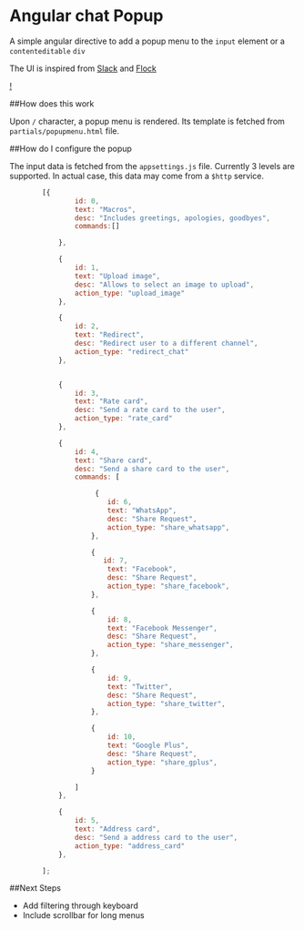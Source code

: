 # Angular chat Popup

A simple angular directive to add a popup menu to the `input` element or a `contenteditable` `div`

The UI is inspired from [Slack](https://slack.com/) and [Flock](http://www.flock.co/)

[!](screen.png)

##How does this work

Upon `/` character, a popup menu is rendered. Its template is fetched from `partials/popupmenu.html` file.



##How do I configure the popup

The input data is fetched from the `appsettings.js` file. Currently 3 levels are supported. In actual case, this data may come from a 
`$http` service.


```javascript
        [{
                id: 0,
                text: "Macros",
                desc: "Includes greetings, apologies, goodbyes",
                commands:[]

            },

            {
                id: 1,
                text: "Upload image",
                desc: "Allows to select an image to upload",
                action_type: "upload_image"
            },

            {
                id: 2,
                text: "Redirect",
                desc: "Redirect user to a different channel",
                action_type: "redirect_chat"
            },


            {
                id: 3,
                text: "Rate card",
                desc: "Send a rate card to the user",
                action_type: "rate_card"
            },

            {
                id: 4,
                text: "Share card",
                desc: "Send a share card to the user",
                commands: [

                	 {
		                id: 6,
		                text: "WhatsApp",
		                desc: "Share Request",
		                action_type: "share_whatsapp",
            		},

            		{
		               id: 7,
		                text: "Facebook",
		                desc: "Share Request",
		                action_type: "share_facebook",
            		},

            		{
		                id: 8,
		                text: "Facebook Messenger",
		                desc: "Share Request",
		                action_type: "share_messenger",
            		},

            		{
		                id: 9,
		                text: "Twitter",
		                desc: "Share Request",
		                action_type: "share_twitter",
            		},

            		{
		                id: 10,
		                text: "Google Plus",
		                desc: "Share Request",
		                action_type: "share_gplus",
            		}

                ]
            },

            {
                id: 5,
                text: "Address card",
                desc: "Send a address card to the user",
                action_type: "address_card"
            },

        ];
```

##Next Steps

* Add filtering through keyboard
* Include scrollbar for long menus

